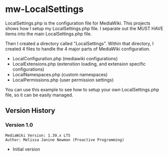 # mw-LocalSettings
LocalSettings.php is the configuration file for MediaWiki.  This projects shows how I setup my LocalSettings.php file.  I separate out the MUST HAVE items into the main LocalSettings.php file.

Then I created a directory called "LocalSettings".  Within that directory, I created 4 files to handle the 4 major parts of MediaWiki configuration.

- LocalConfiguration.php (mediawiki configurations)
- LocalExtensions.php (extenstion loading, and extension specific configurations)
- LocalNamespaces.php (custom namespaces)
- LocalPermissions.php (user permission settings)

You can use this example to see how to setup your own LocalSettings.php file, so it can be easily managed.

## Version History

### Version 1.0
    MediaWiki Version: 1.39.x LTS
    Author: Melissa Janine Newman (Proactive Programming)
    
- Initial version
